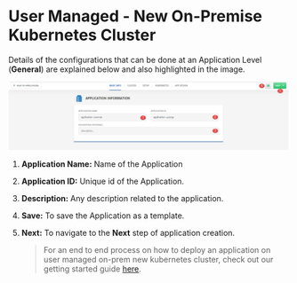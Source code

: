 # User Managed - New On-Premise Kubernetes Cluster

Details of the configurations that can be done at an Application Level (**General**) are explained below and also highlighted in the image.

![1](imgs/1.jpg)

1. **Application Name:** Name of the Application

2. **Application ID:** Unique id of the Application.

3. **Description:** Any description related to the application. 

4. **Save:** To save the Application as a template.

5. **Next:** To navigate to the **Next** step of application creation. 

   > For an end to end process on how to deploy an application on user managed on-prem new kubernetes cluster, check out our getting started guide [here](/pages/user-guide/getting-started/um-new-op-cluster/um-new-op-cluster).